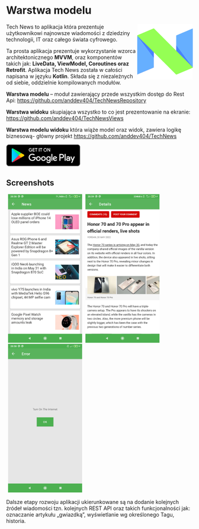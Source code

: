 # **Warstwa modelu**

   <a href="https://play.google.com/store/apps/developer?id=anddev404">
   <img width="150" align="right" style="margin:0px 0px 0px 0px" src="https://github.com/anddev404/TechNews/blob/main/images/icon.png?raw=true)](https://play.google.com/store/apps/developer?id=anddev404">
    </a>
    
Tech News to aplikacja która prezentuje użytkownikowi najnowsze wiadomości z dziedziny technologii, IT oraz całego świata cyfrowego.

Ta prosta aplikacja prezentuje wykorzystanie wzorca architektonicznego **MVVM**, oraz komponentów takich jak: **LiveData, ViewModel, Coroutines oraz Retrofit**. Aplikacja Tech News została w całości napisana w języku **Kotlin**. Składa się z niezależnych od siebie, oddzielnie kompilowanych modułów.

**Warstwa modelu** – moduł zawierający przede wszystkim dostęp do Rest Api:
https://github.com/anddev404/TechNewsRepository 

**Warstwa widoku** skupiająca wszystko to co jest prezentowanie na ekranie:
https://github.com/anddev404/TechNewsViews

**Warstwa modelu widoku** która wiąże model oraz widok, zawiera logikę biznesową- główny projekt
https://github.com/anddev404/TechNews


   <a href="https://play.google.com/store/apps/developer?id=anddev404">
   <img width="200"  style="margin:0px 0px 0px 0px" src="https://github.com/anddev404/TechNews/blob/main/images/Google_Play_Store_badge_EN.svg.png?raw=true)](https://play.google.com/store/apps/developer?id=anddev404">
    </a>

## **Screenshots**
<img width="200" style="margin:0px 0px 0px 5px" src="https://github.com/anddev404/TechNews/blob/main/images/Portrain_List.jpg?raw=true"> <img width="200"  style="margin:0px 0px 0px 5px" src="https://github.com/anddev404/TechNews/blob/main/images/Portrain_Details.jpg?raw=true"> <img width="200"  style="margin:0px 0px 0px 5px" src="https://github.com/anddev404/TechNews/blob/main/images/Portrain_Internet_Error.jpg?raw=true">

Dalsze etapy rozwoju aplikacji ukierunkowane są na dodanie kolejnych źródeł wiadomości tzn. kolejnych REST API oraz takich funkcjonalności jak: oznaczanie artykułu „gwiazdką”, wyświetlanie wg określonego Tagu, historia.
